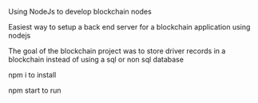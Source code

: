 Using NodeJs to develop blockchain nodes

Easiest way to setup a back end server for a blockchain application using nodejs 


The goal of the blockchain project was to store driver records in a blockchain instead of using a sql or non sql database

npm i to install

npm start to run
